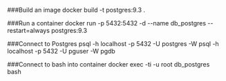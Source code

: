###Build an image
docker build -t postgres:9.3 .

###Run a container
docker run -p 5432:5432 -d --name db_postgres --restart=always postgres:9.3

###Connect to Postgres
psql -h localhost -p 5432 -U postgres -W
psql -h localhost -p 5432 -U pguser -W pgdb

###Connect to bash into container
docker exec -ti -u root db_postgres bash
